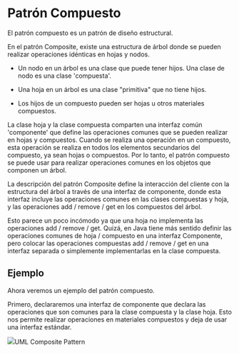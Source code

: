 Patrón Compuesto
===================
El patrón compuesto es un patrón de diseño estructural. 

En el patrón Composite, existe una estructura de árbol donde se pueden realizar operaciones idénticas en hojas y nodos. 

- Un nodo en un árbol es una clase que puede tener hijos. Una clase de nodo es una clase 'compuesta'. 

- Una hoja en un árbol es una clase "primitiva" que no tiene hijos. 

- Los hijos de un compuesto pueden ser hojas u otros materiales compuestos.

La clase hoja y la clase compuesta comparten una interfaz común 'componente' que define las operaciones comunes que se pueden realizar en hojas y compuestos. Cuando se realiza una operación en un compuesto, esta operación se realiza en todos los elementos secundarios del compuesto, ya sean hojas o compuestos. Por lo tanto, el patrón compuesto se puede usar para realizar operaciones comunes en los objetos que componen un árbol.

La descripción del patrón Composite define la interacción del cliente con la estructura del árbol a través de una interfaz de componente, donde esta interfaz incluye las operaciones comunes en las clases compuestas y hoja, y las operaciones add / remove / get en los compuestos del árbol. 

Esto parece un poco incómodo ya que una hoja no implementa las operaciones add / remove / get. Quizá, en Java tiene más sentido definir las operaciones comunes de hoja / compuesto en una interfaz Componente, pero colocar las operaciones compuestas add / remove / get en una interfaz separada o simplemente implementarlas en la clase compuesta.

Ejemplo
--------
Ahora veremos un ejemplo del patrón compuesto. 

Primero, declararemos una interfaz de componente que declara las operaciones que son comunes para la clase compuesta y la clase hoja. Esto nos permite realizar operaciones en materiales compuestos y deja de usar una interfaz estándar.


<p>
<img src="https://upload.wikimedia.org/wikipedia/commons/thumb/5/5a/Composite_UML_class_diagram_%28fixed%29.svg/600px-Composite_UML_class_diagram_%28fixed%29.svg.png">UML Composite Pattern</img>
</p>